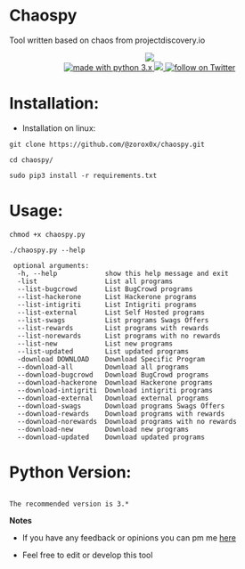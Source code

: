 # Chaospy
Tool written based on chaos from projectdiscovery.io
<p align="center">
<img src="https://github.com/zorox0x/chaospy/blob/master/image.png">
</br>
        <a href="https://www.python.org/">
        <img src="https://img.shields.io/badge/made%20with-python-blue.svg" alt="made with python 3.x"> 
<a href="https://github.com/zorox0x/chaospy/issues">
        <img src="https://img.shields.io/github/issues/zorox0x/chaospy.svg">
<a href="https://twitter.com/intent/follow?screen_name=zor0x0x">
        <img src="https://img.shields.io/twitter/follow/zor0x0x?style=social&logo=twitter"
            alt="follow on Twitter"></a>
</p>



# Installation:
- Installation on linux:
```
git clone https://github.com/@zorox0x/chaospy.git
```
```
cd chaospy/
```
```
sudo pip3 install -r requirements.txt
```
# Usage:

```
chmod +x chaospy.py
```
```
./chaospy.py --help
```
```
 optional arguments:                                                               
  -h, --help            show this help message and exit
  -list                 List all programs
  --list-bugcrowd       List BugCrowd programs
  --list-hackerone      List Hackerone programs
  --list-intigriti      List Intigriti programs
  --list-external       List Self Hosted programs
  --list-swags          List programs Swags Offers
  --list-rewards        List programs with rewards
  --list-norewards      List programs with no rewards
  --list-new            List new programs
  --list-updated        List updated programs
  -download DOWNLOAD    Download Specific Program
  --download-all        Download all programs
  --download-bugcrowd   Download BugCrowd programs
  --download-hackerone  Download Hackerone programs
  --download-intigriti  Download intigriti programs
  --download-external   Download external programs
  --download-swags      Download programs Swags Offers
  --download-rewards    Download programs with rewards
  --download-norewards  Download programs with no rewards
  --download-new        Download new programs
  --download-updated    Download updated programs
```
# Python Version:

```

The recommended version is 3.*

```

**Notes** 

- If you have any feedback or opinions you can pm me [here](https://twitter.com/zor0x0x)

- Feel free to edit or develop this tool
